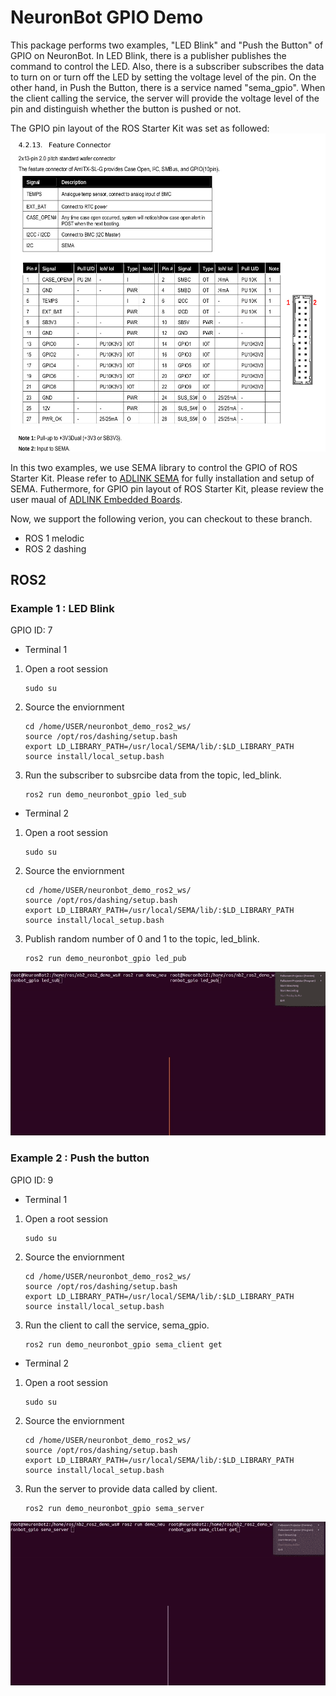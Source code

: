 # NeuronBot GPIO Demo
This package performs two examples, "LED Blink" and "Push the Button" of GPIO on NeuronBot. In LED Blink, there is a publisher publishes the command to control the LED. Also, there is a subscriber subscribes the data to turn on or turn off the LED by setting the voltage level of the pin. On the other hand, in Push the Button, there is a service named "sema_gpio". When the client calling the service, the server will provide the voltage level of the pin and distinguish whether the button is pushed or not.


The GPIO pin layout of the ROS Starter Kit was set as followed:
![](readme_resource/feature_connector.jpg)


In this two examples, we use SEMA library to control the GPIO of ROS Starter Kit. Please refer to [ADLINK SEMA](https://www.adlinktech.com/Products/Industrial_IoT_and_Cloud_solutions/SEMA_Smart_Embedded_Management_Agent/SEMA?lang=en) for fully installation and setup of SEMA. Futhermore, for GPIO pin layout of ROS Starter Kit, please review the user maual of [ADLINK Embedded Boards](https://www.adlinktech.com/Products/Industrial_Motherboards_SBCs/Mini-ITXEmbeddedBoards/AmITX-SL-G?lang=en). 


Now, we support the following verion, you can checkout to these branch.
- ROS 1 melodic
- ROS 2 dashing


## ROS2
### Example 1 : LED Blink
GPIO ID: 7

* Terminal 1
1. Open a root session
    ```
    sudo su
    ```
2. Source the enviornment
    ```
    cd /home/USER/neuronbot_demo_ros2_ws/
    source /opt/ros/dashing/setup.bash
    export LD_LIBRARY_PATH=/usr/local/SEMA/lib/:$LD_LIBRARY_PATH
    source install/local_setup.bash
    ```
3. Run the subscriber to subsrcibe data from the topic, led_blink.
    ```
    ros2 run demo_neuronbot_gpio led_sub
    ```

* Terminal 2
1. Open a root session
    ```
    sudo su
    ```
2. Source the enviornment
    ```
    cd /home/USER/neuronbot_demo_ros2_ws/
    source /opt/ros/dashing/setup.bash
    export LD_LIBRARY_PATH=/usr/local/SEMA/lib/:$LD_LIBRARY_PATH
    source install/local_setup.bash
    ```
3. Publish random number of 0 and 1 to the topic, led_blink. 
    ```
    ros2 run demo_neuronbot_gpio led_pub
    ```
![](readme_resource/led_ros2.gif)

### Example 2 : Push the button
GPIO ID: 9

* Terminal 1
1. Open a root session
    ```
    sudo su
    ```
2. Source the enviornment
    ```
    cd /home/USER/neuronbot_demo_ros2_ws/
    source /opt/ros/dashing/setup.bash
    export LD_LIBRARY_PATH=/usr/local/SEMA/lib/:$LD_LIBRARY_PATH
    source install/local_setup.bash
    ```
3. Run the client to call the service, sema_gpio.
    ```
    ros2 run demo_neuronbot_gpio sema_client get
    ```

* Terminal 2
1. Open a root session
    ```
    sudo su
    ```
2. Source the enviornment
    ```
    cd /home/USER/neuronbot_demo_ros2_ws/
    source /opt/ros/dashing/setup.bash
    export LD_LIBRARY_PATH=/usr/local/SEMA/lib/:$LD_LIBRARY_PATH
    source install/local_setup.bash
    ```
3. Run the server to provide data called by client.
    ```
    ros2 run demo_neuronbot_gpio sema_server
    ```
![](readme_resource/button_ros2.gif)


